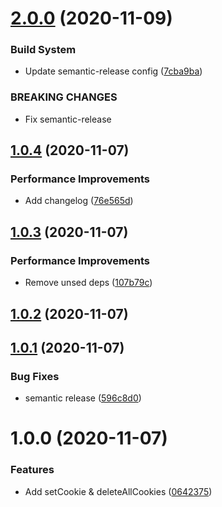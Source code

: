 # [2.0.0](https://github.com/hamzahamidi/playground-npm/compare/v1.0.4...v2.0.0) (2020-11-09)


### Build System

* Update semantic-release config ([7cba9ba](https://github.com/hamzahamidi/playground-npm/commit/7cba9bab883fb8e961d4738dd17c6252a804d06e))


### BREAKING CHANGES

* Fix semantic-release

## [1.0.4](https://github.com/hamzahamidi/playground-npm/compare/v1.0.3...v1.0.4) (2020-11-07)


### Performance Improvements

* Add changelog ([76e565d](https://github.com/hamzahamidi/playground-npm/commit/76e565dc2b147f79499e004aabead00bf9991410))

## [1.0.3](https://github.com/hamzahamidi/playground-npm/compare/v1.0.2...v1.0.3) (2020-11-07)


### Performance Improvements

* Remove unsed deps ([107b79c](https://github.com/hamzahamidi/playground-npm/commit/107b79cb930006d12537edd4af4e0e6536222a82))

## [1.0.2](https://github.com/hamzahamidi/playground-npm/compare/v1.0.1...v1.0.2) (2020-11-07)

## [1.0.1](https://github.com/hamzahamidi/playground-npm/compare/v1.0.0...v1.0.1) (2020-11-07)


### Bug Fixes

* semantic release ([596c8d0](https://github.com/hamzahamidi/playground-npm/commit/596c8d094cd8f1f654154f8df578db98cdd95124))

# 1.0.0 (2020-11-07)


### Features

* Add setCookie & deleteAllCookies ([0642375](https://github.com/hamzahamidi/playground-npm/commit/0642375a90a38ed025d5af44a164069fa819225e))
